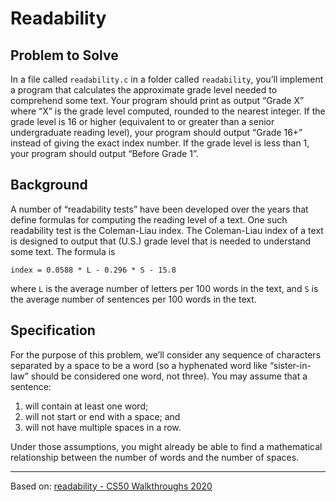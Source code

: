 # Readability

## Problem to Solve

In a file called ```readability.c``` in a folder called ```readability```, you’ll implement a program that calculates the approximate grade level needed to comprehend some text. Your program should print as output “Grade X” where “X” is the grade level computed, rounded to the nearest integer. If the grade level is 16 or higher (equivalent to or greater than a senior undergraduate reading level), your program should output “Grade 16+” instead of giving the exact index number. If the grade level is less than 1, your program should output “Before Grade 1”.

## Background

A number of “readability tests” have been developed over the years that define formulas for computing the reading level of a text. One such readability test is the Coleman-Liau index. The Coleman-Liau index of a text is designed to output that (U.S.) grade level that is needed to understand some text. The formula is

```index = 0.0588 * L - 0.296 * S - 15.8```

where ```L``` is the average number of letters per 100 words in the text, and ```S``` is the average number of sentences per 100 words in the text.

## Specification
For the purpose of this problem, we’ll consider any sequence of characters separated by a space to be a word (so a hyphenated word like “sister-in-law” should be considered one word, not three). You may assume that a sentence:

1. will contain at least one word;
2. will not start or end with a space; and
3. will not have multiple spaces in a row.

Under those assumptions, you might already be able to find a mathematical relationship between the number of words and the number of spaces.

---
Based on: [readability - CS50 Walkthroughs 2020](https://www.youtube.com/watch?v=AOVyZEh9zgE&t=1s "https://www.youtube.com/watch?v=AOVyZEh9zgE&t=1s")
